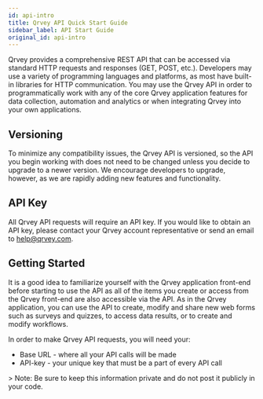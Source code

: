 ```yaml
---
id: api-intro
title: Qrvey API Quick Start Guide
sidebar_label: API Start Guide
original_id: api-intro
---
```

<div style={{textAlign: "justify"}}>

Qrvey provides a comprehensive REST API that can be accessed via standard HTTP requests and responses (GET, POST, etc.). Developers may use a variety of programming languages and platforms, as most have built-in libraries for HTTP communication. You may use the Qrvey API in order to programmatically work with any of the core Qrvey application features for data collection, automation and analytics or when integrating Qrvey into your own applications.

## Versioning

To minimize any compatibility issues, the Qrvey API is versioned, so the API you begin working with does not need to be changed unless you decide to upgrade to a newer version. We encourage developers to upgrade, however, as we are rapidly adding new features and functionality.

## API Key

All Qrvey API requests will require an API key. If you would like to obtain an API key, please contact your Qrvey account representative or send an email to [help@qrvey.com](mailto:help@qrvey.com).

## Getting Started

It is a good idea to familiarize yourself with the Qrvey application front-end before starting to use the API as all of the items you create or access from the Qrvey front-end are also accessible via the API.   As in the Qrvey application, you can use the API to create, modify and share new web forms such as surveys and quizzes, to access data results, or to create and modify workflows.

In order to make Qrvey API requests, you will need your:

-   Base URL - where all your API calls will be made
-   API-key - your unique key that must be a part of every API call

&gt; Note: Be sure to keep this information private and do not post it publicly in your code.
</div>